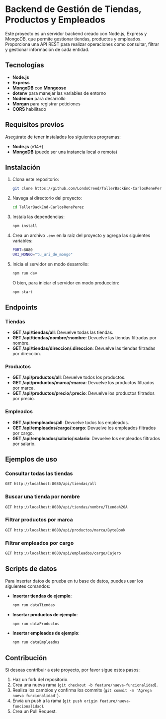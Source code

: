 
# Backend de Gestión de Tiendas, Productos y Empleados

Este proyecto es un servidor backend creado con Node.js, Express y MongoDB, que permite gestionar tiendas, productos y empleados. Proporciona una API REST para realizar operaciones como consultar, filtrar y gestionar información de cada entidad.

## Tecnologías

- **Node.js**
- **Express**
- **MongoDB** con **Mongoose**
- **dotenv** para manejar las variables de entorno
- **Nodemon** para desarrollo
- **Morgan** para registrar peticiones
- **CORS** habilitado

## Requisitos previos

Asegúrate de tener instalados los siguientes programas:

- **Node.js** (v14+)
- **MongoDB** (puede ser una instancia local o remota)
  
## Instalación

1. Clona este repositorio:

   ```bash
   git clone https://github.com/LondoCreed/TallerBackEnd-CarlosRenePerez.git
   ```

2. Navega al directorio del proyecto:

   ```bash
   cd TallerBackEnd-CarlosRenePerez
   ```

3. Instala las dependencias:

   ```bash
   npm install
   ```

4. Crea un archivo `.env` en la raíz del proyecto y agrega las siguientes variables:

   ```bash
   PORT=8080
   URI_MONGO="tu_uri_de_mongo"
   ```

5. Inicia el servidor en modo desarrollo:

   ```bash
   npm run dev
   ```

   O bien, para iniciar el servidor en modo producción:

   ```bash
   npm start
   ```

## Endpoints

### Tiendas

- **GET /api/tiendas/all**: Devuelve todas las tiendas.
- **GET /api/tiendas/nombre/:nombre**: Devuelve las tiendas filtradas por nombre.
- **GET /api/tiendas/direccion/:direccion**: Devuelve las tiendas filtradas por dirección.

### Productos

- **GET /api/productos/all**: Devuelve todos los productos.
- **GET /api/productos/marca/:marca**: Devuelve los productos filtrados por marca.
- **GET /api/productos/precio/:precio**: Devuelve los productos filtrados por precio.

### Empleados

- **GET /api/empleados/all**: Devuelve todos los empleados.
- **GET /api/empleados/cargo/:cargo**: Devuelve los empleados filtrados por cargo.
- **GET /api/empleados/salario/:salario**: Devuelve los empleados filtrados por salario.

## Ejemplos de uso

### Consultar todas las tiendas

```bash
GET http://localhost:8080/api/tiendas/all
```

### Buscar una tienda por nombre

```bash
GET http://localhost:8080/api/tiendas/nombre/Tienda%20A
```

### Filtrar productos por marca

```bash
GET http://localhost:8080/api/productos/marca/ByteBook
```

### Filtrar empleados por cargo

```bash
GET http://localhost:8080/api/empleados/cargo/Cajero
```

## Scripts de datos

Para insertar datos de prueba en tu base de datos, puedes usar los siguientes comandos:

- **Insertar tiendas de ejemplo**:

  ```bash
  npm run dataTiendas
  ```

- **Insertar productos de ejemplo**:

  ```bash
  npm run dataProductos
  ```

- **Insertar empleados de ejemplo**:

  ```bash
  npm run dataEmpleados
  ```

## Contribución

Si deseas contribuir a este proyecto, por favor sigue estos pasos:

1. Haz un fork del repositorio.
2. Crea una nueva rama (`git checkout -b feature/nueva-funcionalidad`).
3. Realiza los cambios y confirma los commits (`git commit -m 'Agrega nueva funcionalidad'`).
4. Envía un push a la rama (`git push origin feature/nueva-funcionalidad`).
5. Crea un Pull Request.
